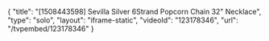 {
    "title": "[1508443598] Sevilla Silver 6Strand Popcorn Chain 32\" Necklace",
    "type": "solo",
    "layout": "iframe-static",
    "videoId": "123178346",
    "url": "\/tvpembed\/123178346"
}